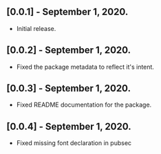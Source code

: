 ## [0.0.1] - September 1, 2020.

* Initial release.

## [0.0.2] - September 1, 2020.

* Fixed the package metadata to reflect it's intent.

## [0.0.3] - September 1, 2020.

* Fixed README documentation for the package.

## [0.0.4] - September 1, 2020.

* Fixed missing font declaration in pubsec